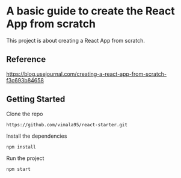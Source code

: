 # A basic guide to create the React App from scratch

This project is about creating a React App from scratch.

## Reference

https://blog.usejournal.com/creating-a-react-app-from-scratch-f3c693b84658

## Getting Started

Clone the repo

```
https://github.com/vimala95/react-starter.git
```

Install the dependencies

```
npm install
```

Run the project

```
npm start
```
